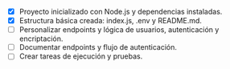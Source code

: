 - [x] Proyecto inicializado con Node.js y dependencias instaladas.
- [x] Estructura básica creada: index.js, .env y README.md.
- [ ] Personalizar endpoints y lógica de usuarios, autenticación y encriptación.
- [ ] Documentar endpoints y flujo de autenticación.
- [ ] Crear tareas de ejecución y pruebas.
